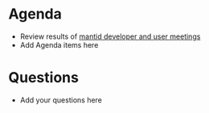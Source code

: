 Agenda
======

* Review results of [mantid developer and user meetings](https://www.mantidproject.org/Category:Workshops_2019)
* Add Agenda items here

Questions
=========

* Add your questions here
